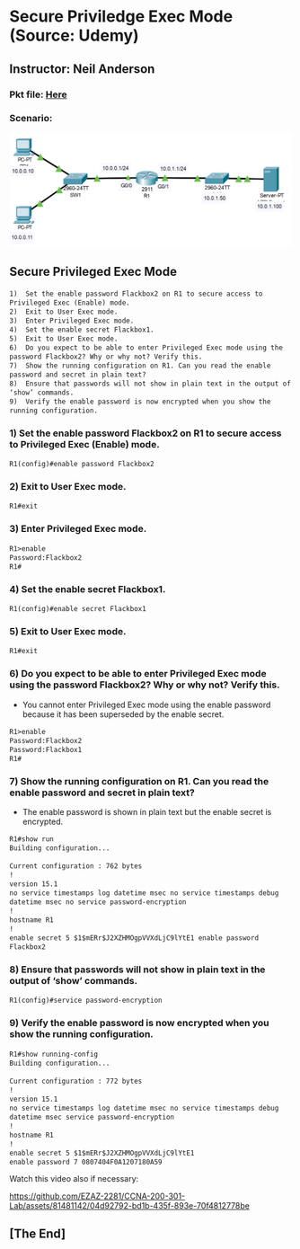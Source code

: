 # Secure Priviledge Exec Mode (Source: Udemy)
## Instructor: Neil Anderson  
### **Pkt file:** [Here](https://mega.nz/file/L0QE1bKA#BS0Ve81wMMMdaBamOUpNQ921VYiLObo-nWEA_g6cA6k)
### Scenario: 
![](../images/ntpna.PNG)

## **Secure Privileged Exec Mode**
```
1)	Set the enable password Flackbox2 on R1 to secure access to Privileged Exec (Enable) mode.
2)	Exit to User Exec mode.
3)	Enter Privileged Exec mode.
4)	Set the enable secret Flackbox1.
5)	Exit to User Exec mode.
6)	Do you expect to be able to enter Privileged Exec mode using the password Flackbox2? Why or why not? Verify this.
7)	Show the running configuration on R1. Can you read the enable password and secret in plain text?
8)	Ensure that passwords will not show in plain text in the output of ‘show’ commands.
9)	Verify the enable password is now encrypted when you show the running configuration.
```
### **1) Set the enable password Flackbox2 on R1 to secure access to Privileged Exec (Enable) mode.**
```
R1(config)#enable password Flackbox2
```
### **2) Exit to User Exec mode.**
```
R1#exit
```
### **3) Enter Privileged Exec mode.**
```
R1>enable 
Password:Flackbox2 
R1#
```
### **4) Set the enable secret Flackbox1.**
```
R1(config)#enable secret Flackbox1
```
### **5) Exit to User Exec mode.**
```
R1#exit
```
### **6) Do you expect to be able to enter Privileged Exec mode using the password Flackbox2? Why or why not? Verify this.**
- You cannot enter Privileged Exec mode using the enable password because it has been superseded by the enable secret.
```
R1>enable 
Password:Flackbox2 
Password:Flackbox1 
R1#
```
### **7) Show the running configuration on R1. Can you read the enable password and secret in plain text?**

- The enable password is shown in plain text but the enable secret is encrypted.
```
R1#show run
Building configuration...

Current configuration : 762 bytes
!
version 15.1
no service timestamps log datetime msec no service timestamps debug datetime msec no service password-encryption
!
hostname R1
!
enable secret 5 $1$mERr$J2XZHMOgpVVXdLjC9lYtE1 enable password Flackbox2
```
### **8) Ensure that passwords will not show in plain text in the output of ‘show’ commands.**
```
R1(config)#service password-encryption
```
### **9) Verify the enable password is now encrypted when you show the running configuration.**
```
R1#show running-config 
Building configuration...

Current configuration : 772 bytes
!
version 15.1
no service timestamps log datetime msec no service timestamps debug datetime msec service password-encryption
!
hostname R1
!
enable secret 5 $1$mERr$J2XZHMOgpVVXdLjC9lYtE1 
enable password 7 0807404F0A1207180A59
```

Watch this video also if necessary:  

https://github.com/EZAZ-2281/CCNA-200-301-Lab/assets/81481142/04d92792-bd1b-435f-893e-70f4812778be

## **[The End]**
